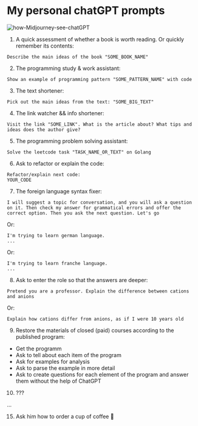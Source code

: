 # My personal chatGPT prompts
  
![how-Midjourney-see-chatGPT ](https://github.com/p12s/my-chat-gpt-promts/blob/main/how-mid-see-ch.png?raw=true)    
  
1. A quick assessment of whether a book is worth reading. Or quickly remember its contents:
```
Describe the main ideas of the book "SOME_BOOK_NAME"
```

2. The programming study & work assistant:
```
Show an example of programming pattern "SOME_PATTERN_NAME" with code
```

3. The text shortener:
```
Pick out the main ideas from the text: "SOME_BIG_TEXT"
```

4. The link watcher && info shortener:
```
Visit the link "SOME_LINK". What is the article about? What tips and ideas does the author give?
```

5. The programming problem solving assistant:
```
Solve the leetcode task "TASK_NAME_OR_TEXT" on Golang
```

6. Ask to refactor or explain the code:
```
Refactor/explain next code:
YOUR_CODE
```

7. The foreign language syntax fixer:   
```
I will suggest a topic for conversation, and you will ask a question on it. Then check my answer for grammatical errors and offer the correct option. Then you ask the next question. Let's go
```
Or:
```
I'm trying to learn german language.
...
```
Or:
```
I'm trying to learn franche language.
...
```

8. Ask to enter the role so that the answers are deeper:
```
Pretend you are a professor. Explain the difference between cations and anions
```
Or:
```
Explain how cations differ from anions, as if I were 10 years old
```

9. Restore the materials of closed (paid) courses according to the published program:  
- Get the programm  
- Ask to tell about each item of the program  
- Ask for examples for analysis  
- Ask to parse the example in more detail  
- Ask to create questions for each element of the program and answer them without the help of ChatGPT  

10. ???
    
...  
   
15. Ask him how to order a cup of coffee 🙂
